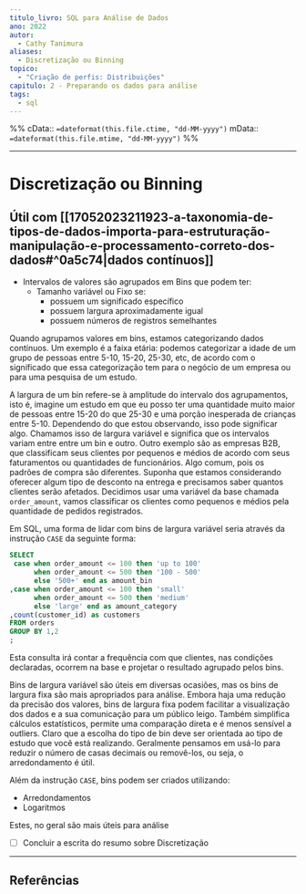 ```yaml
---
titulo_livro: SQL para Análise de Dados
ano: 2022
autor:
  - Cathy Tanimura
aliases:
  - Discretização ou Binning
topico:
  - "Criação de perfis: Distribuições"
capitulo: 2 - Preparando os dados para análise
tags:
  - sql
---
```

%%
cData:: `=dateformat(this.file.ctime, "dd-MM-yyyy")`
mData:: `=dateformat(this.file.mtime, "dd-MM-yyyy")`
%%

---
# Discretização ou Binning

## Útil com [[17052023211923-a-taxonomia-de-tipos-de-dados-importa-para-estruturação-manipulação-e-processamento-correto-dos-dados#^0a5c74|dados contínuos]]
- Intervalos de valores são agrupados em Bins que podem ter:
	- Tamanho variável ou Fixo se:
		- possuem um significado específico
		- possuem largura aproximadamente igual
		- possuem números de registros semelhantes

Quando agrupamos valores em bins, estamos categorizando dados contínuos. Um exemplo é a faixa etária: podemos categorizar a idade de um grupo de pessoas entre 5-10, 15-20, 25-30, etc, de acordo com o significado que essa categorização tem para o negócio de um empresa ou para uma pesquisa de um estudo. 

A largura de um bin refere-se à amplitude do intervalo dos agrupamentos, isto é, imagine um estudo em que eu posso ter uma quantidade muito maior de pessoas entre 15-20 do que 25-30 e uma porção inesperada de crianças entre 5-10. Dependendo do que estou observando, isso pode significar algo. Chamamos isso de largura variável e significa que os intervalos variam entre entre um bin e outro. Outro exemplo são as empresas B2B, que classificam seus clientes por pequenos e médios de acordo com seus faturamentos ou quantidades de funcionários. Algo comum, pois os padrões de compra são diferentes. Suponha que estamos considerando oferecer algum tipo de desconto na entrega e precisamos saber quantos clientes serão afetados. Decidimos usar uma variável da base chamada `order_amount`, vamos classificar os clientes como pequenos e médios pela quantidade de pedidos registrados. 

Em SQL, uma forma de lidar com bins de largura variável seria através da instrução `CASE` da seguinte forma:   

```sql
SELECT
 case when order_amount <= 100 then 'up to 100'
	  when order_amount <= 500 then '100 - 500'
	  else '500+' end as amount_bin
,case when order_amount <= 100 then 'small'
	  when order_amount <= 500 then 'medium' 
	  else 'large' end as amount_category
,count(customer_id) as customers
FROM orders
GROUP BY 1,2
;
```

Esta consulta irá contar a frequência com que clientes, nas condições declaradas, ocorrem na base e projetar o resultado agrupado pelos bins.

Bins de largura variável são úteis em diversas ocasiões, mas os bins de largura fixa são mais apropriados para análise. Embora haja uma redução da precisão dos valores, bins de largura fixa podem facilitar a visualização dos dados e a sua comunicação para um público leigo. Também simplifica cálculos estatísticos, permite uma comparação direta e é menos sensível a outliers. Claro que a escolha do tipo de bin deve ser orientada ao tipo de estudo que você está realizando. Geralmente pensamos em usá-lo para reduzir o número de casas decimais ou removê-los, ou seja, o arredondamento é útil.    

Além da instrução `CASE`, bins podem ser criados utilizando:
- Arredondamentos
- Logaritmos

Estes, no geral são mais úteis para análise
- [ ] Concluir a escrita do resumo sobre Discretização
----
## Referências 